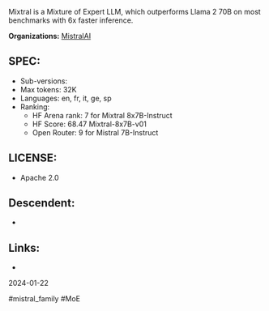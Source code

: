 Mixtral is a Mixture of Expert LLM, which outperforms Llama 2 70B on most benchmarks with 6x faster inference.

**Organizations:** [MistralAI](https://mistral.ai)
## SPEC:
- Sub-versions: 
- Max tokens: 32K
- Languages: en, fr, it, ge, sp
- Ranking: 
	- HF Arena rank: 7 for Mixtral 8x7B-Instruct
	- HF Score: 68.47 Mixtral-8x7B-v01
	- Open Router: 9 for Mistral 7B-Instruct
## LICENSE: 
- Apache 2.0
## Descendent:
- 
## Links:
- 

2024-01-22

#mistral_family #MoE